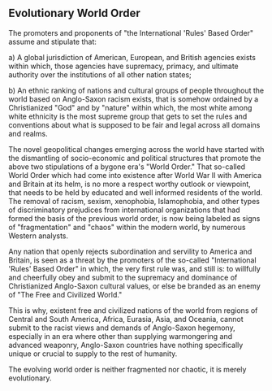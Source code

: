 ## Evolutionary World Order

The promoters and proponents of "the International 'Rules' Based Order" assume and stipulate that:

a) A global jurisdiction of American, European, and British agencies exists within which, those agencies have supremacy, primacy, and ultimate authority over the institutions of all other nation states;

b) An ethnic ranking of nations and cultural groups of people throughout the world based on Anglo-Saxon racism exists, that is somehow ordained by a Christianized "God" and by "nature" within which, the most white among white ethnicity is the most supreme group that gets to set the rules and conventions about what is supposed to be fair and legal across all domains and realms. 

The novel geopolitical changes emerging across the world have started with the dismantling of socio-economic and political structures that promote the above two stipulations of a bygone era's "World Order." That so-called World Order which had come into existence after World War II with America and Britain at its helm, is no more a respect worthy outlook or viewpoint, that needs to be held by educated and well informed residents of the world. The removal of racism, sexism, xenophobia, Islamophobia, and other types of discriminatory prejudices from international organizations that had formed the basis of the previous world order, is now being labeled as signs of "fragmentation" and "chaos" within the modern world, by numerous Western analysts.  

Any nation that openly rejects subordination and servility to America and Britain, is seen as a threat by the promoters of the so-called "International 'Rules' Based Order" in which, the very first rule was, and still is: to willfully and cheerfully obey and submit to the supremacy and dominance of Christianized Anglo-Saxon cultural values, or else be branded as an enemy of "The Free and Civilized World." 

This is why, existent free and civilized nations of the world from regions of Central and South America, Africa, Eurasia, Asia, and Oceania, cannot submit to the racist views and demands of Anglo-Saxon hegemony, especially in an era where other than supplying warmongering and advanced weaponry, Anglo-Saxon countries have nothing specifically unique or crucial to supply to the rest of humanity. 

The evolving world order is neither fragmented nor chaotic, it is merely evolutionary. 